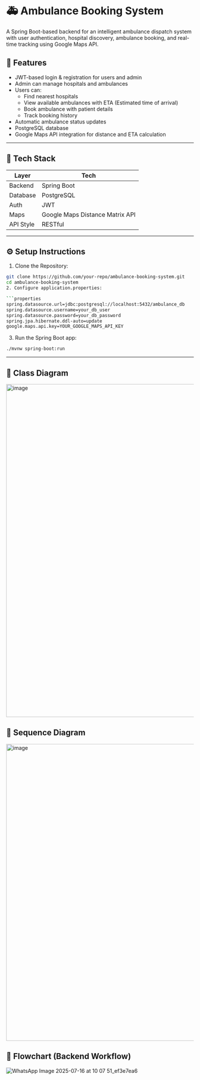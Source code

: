 # 🚑 Ambulance Booking System

A Spring Boot-based backend for an intelligent ambulance dispatch system with user authentication, hospital discovery, ambulance booking, and real-time tracking using Google Maps API.

## 📌 Features

- JWT-based login & registration for users and admin
- Admin can manage hospitals and ambulances
- Users can:
  - Find nearest hospitals
  - View available ambulances with ETA (Estimated time of arrival)
  - Book ambulance with patient details
  - Track booking history
- Automatic ambulance status updates
- PostgreSQL database
- Google Maps API integration for distance and ETA calculation

---

## 🧰 Tech Stack

| Layer        | Tech                            |
|--------------|----------------------------------|
| Backend      | Spring Boot                      |
| Database     | PostgreSQL                       |
| Auth         | JWT                              |
| Maps         | Google Maps Distance Matrix API  |
| API Style    | RESTful                          |

---

## ⚙️ Setup Instructions

1. Clone the Repository:

```bash
git clone https://github.com/your-repo/ambulance-booking-system.git
cd ambulance-booking-system
2. Configure application.properties:

```properties
spring.datasource.url=jdbc:postgresql://localhost:5432/ambulance_db
spring.datasource.username=your_db_user
spring.datasource.password=your_db_password
spring.jpa.hibernate.ddl-auto=update
google.maps.api.key=YOUR_GOOGLE_MAPS_API_KEY
```

3. Run the Spring Boot app:

```bash
./mvnw spring-boot:run
```

---

## 🧩 Class Diagram

<img width="768" height="894" alt="image" src="https://github.com/user-attachments/assets/7ab3a45c-332e-4ab4-b191-7f7179608df3" />

## 🔁 Sequence Diagram

<img width="1183" height="797" alt="image" src="https://github.com/user-attachments/assets/14fb7555-4071-4628-bc9b-4ef256bb6840" />

## 🔄 Flowchart (Backend Workflow)

![WhatsApp Image 2025-07-16 at 10 07 51_ef3e7ea6](https://github.com/user-attachments/assets/df4e0c19-6c70-4b2c-aa99-3de858a45023)
